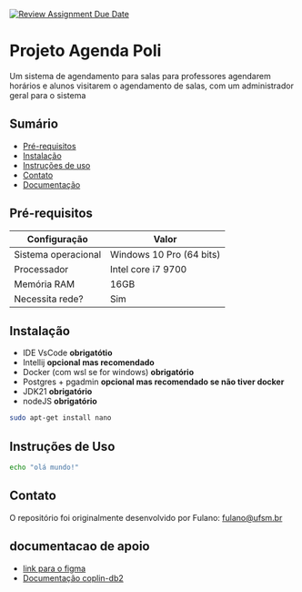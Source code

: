 [![Review Assignment Due Date](https://classroom.github.com/assets/deadline-readme-button-22041afd0340ce965d47ae6ef1cefeee28c7c493a6346c4f15d667ab976d596c.svg)](https://classroom.github.com/a/agg6sSBC)
# Projeto Agenda Poli

Um sistema de agendamento para salas para professores agendarem horários e alunos visitarem o agendamento
de salas, com um administrador geral para o sistema

## Sumário

* [Pré-requisitos](#pré-requisitos)
* [Instalação](#instalação)
* [Instruções de uso](#instruções-de-uso)
* [Contato](#contato)
* [Documentação](#documentacao)

## Pré-requisitos

| Configuração        | Valor                    |
|---------------------|--------------------------|
| Sistema operacional | Windows 10 Pro (64 bits) |
| Processador         | Intel core i7 9700       |
| Memória RAM         | 16GB                     |
| Necessita rede?     | Sim                      |


## Instalação

- IDE VsCode **obrigatótio**
- Intellij **opcional mas recomendado**
- Docker (com wsl se for windows) **obrigatório**
- Postgres + pgadmin **opcional mas recomendado se não tiver docker**
- JDK21 **obrigatório**
- nodeJS **obrigatório**

```bash
sudo apt-get install nano
```

## Instruções de Uso

```bash
echo "olá mundo!"
```

## Contato

O repositório foi originalmente desenvolvido por Fulano: [fulano@ufsm.br]()

## documentacao de apoio
* [link para o figma](https://www.figma.com/design/cZoiSPsSOjAio7jQksXsnF/Marca%C3%A7%C3%A3o-de-sala--Eng-De-Software-?node-id=0-1&t=VGR2Ehy1dGJEXv2G-1)
* [Documentação coplin-db2](https://pypi.org/project/coplin-db2/)
